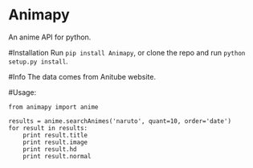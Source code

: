 Animapy
=======

An anime API for python.

#Installation
Run `pip install Animapy`, or clone the repo and run `python setup.py install`.

#Info
The data comes from Anitube website.

#Usage:
```
from animapy import anime

results = anime.searchAnimes('naruto', quant=10, order='date')
for result in results:
    print result.title
    print result.image
    print result.hd
    print result.normal
```
